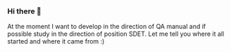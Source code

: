 ### Hi there 👋
At the moment I want to develop in the direction of QA manual and if possible study in the direction of position SDET. Let me tell you where it all started and where it came from :)

<!--
**ankamyronec/ankamyronec** is a ✨ _special_ ✨ repository because its `README.md` (this file) appears on your GitHub profile.

Here are some ideas to get you started:

- 🔭 I'm working for myself right now😄.
- 🌱 I’m currently learning of Vadim Ksendzov's course.
- 📫 How to reach me: 
Today I am looking for a cool team with even more cool projects. For the development of their prof. skills, money and drive. 
At the moment I want to develop in the direction of QA manual and if possible study in the direction of position SDET. Let me tell you where it all started and where it came from :)

-->

